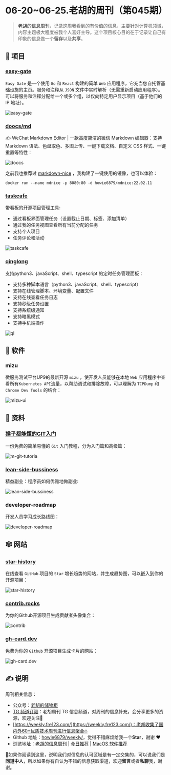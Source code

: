 # 06-20~06-25.老胡的周刊（第045期）

> [老胡的信息周刊](https://weekly.howie6879.com/)，记录这周我看到的有价值的信息，主要针对计算机领域，内容主题极大程度被我个人喜好主导。这个项目核心目的在于记录让自己有印象的信息做一个**留存**以及**共享**。

## 🎯 项目

### [easy-gate](https://github.com/r7wx/easy-gate)

`Easy Gate` 是一个使用 `Go` 和 `React` 构建的简单 `Web` 应用程序，它充当您自托管基础设施的主页。服务和注释从 `JSON` 文件中实时解析（无需重新启动应用程序）。可以将服务和注释分配给一个或多个组，以仅向特定用户显示项目（基于他们的 IP 地址）。

![easy-gate](https://images-1252557999.file.myqcloud.com/uPic/easy-gate.png)

### [doocs/md](https://github.com/doocs/md)

✍ WeChat Markdown Editor | 一款高度简洁的微信 Markdown 编辑器：支持 Markdown 语法、色盘取色、多图上传、一键下载文档、自定义 CSS 样式、一键重置等特性：

![doocs](https://images-1252557999.file.myqcloud.com/uPic/doocs.jpg)

之前我也推荐过 [markdown-nice](https://weekly.howie6879.com/2022/02-15~02-20.%E6%88%91%E7%9A%84%E5%91%A8%E5%88%8A%EF%BC%88%E7%AC%AC027%E6%9C%9F%EF%BC%89.html?h=mdnice#markdown-nice) ，我构建了一键使用的镜像，也可以体验：

```shell
docker run --name mdnice -p 8080:80 -d howie6879/mdnice:22.02.11
```

### [taskcafe](https://github.com/JordanKnott/taskcafe)

带看板的开源项目管理工具:

- 通过看板界面管理任务（设置截止日期、标签、添加清单）
- 通过我的任务视图查看所有当前分配的任务
- 支持个人项目
- 任务评论和活动

![taskcafe](https://images-1252557999.file.myqcloud.com/uPic/taskcafe.png)

### [qinglong](https://github.com/whyour/qinglong)

支持python3、javaScript、shell、typescript 的定时任务管理面板：

- 支持多种脚本语言（python3、javaScript、shell、typescript）
- 支持在线管理脚本、环境变量、配置文件
- 支持在线查看任务日志
- 支持秒级任务设置
- 支持系统级通知
- 支持暗黑模式
- 支持手机端操作

![ql](https://images-1252557999.file.myqcloud.com/uPic/ql.jpg)

## 🤖 软件

### mizu

微服务测试平台UP9的最新开源 `mizu` ，使开发人员能够在本地 `Web` 应用程序中查看所有`Kubernetes API`流量，以帮助调试和排除故障，可以理解为 `TCPDump` 和 `Chrome Dev Tools` 的结合：

![mizu-ui](https://images-1252557999.file.myqcloud.com/uPic/mizu-ui.png)

## 👀 资料

### [猴子都能懂的GIT入门](https://backlog.com/git-tutorial/cn/intro/intro1_1.html)

一份免费的简单易懂的 `Git` 入门教程，分为入门篇和高级篇：

![m-git-tutoria](https://images-1252557999.file.myqcloud.com/uPic/m-git-tutoria.jpg)

### [lean-side-bussiness](https://github.com/easychen/lean-side-bussiness)

精益副业：程序员如何优雅地做副业:

![lean-side-bussiness](https://images-1252557999.file.myqcloud.com/uPic/lean-side-bussiness.jpg)

### developer-roadmap

开发人员学习成长路线图：

![developer-roadmap](https://images-1252557999.file.myqcloud.com/uPic/developer-roadmap.jpg)

## 🕸 网站

### [star-history](https://star-history.com/)

在线查看 `GitHub` 项目的 `Star` 增长趋势的网站，并生成趋势图，可以嵌入到你的开源项目：

![star-history](https://images-1252557999.file.myqcloud.com/uPic/star-history.jpg)

### [contrib.rocks](https://contrib.rocks/)

为你的Github开源项目生成贡献者头像集合：

![contrib](https://images-1252557999.file.myqcloud.com/uPic/contrib.jpg)

### [gh-card.dev](https://gh-card.dev/)

免费为你的 `Github` 开源项目生成卡片的网站：

![gh-card.dev](https://images-1252557999.file.myqcloud.com/uPic/gh-card.dev.jpg)

## ✍️ 说明

周刊相关信息：

- 公众号：[老胡的储物柜](https://images-1252557999.file.myqcloud.com/uPic/ETIbMe.jpg)
- [TG 频道订阅](https://t.me/howie_weekly)：老胡周刊 TG 信息频道，对周刊的信息补充，会分享更多的资源，欢迎关注👏
- [https://weekly.fre123.com/](https://weekly.fre123.com/)：老胡收集了国内外60+优质技术周刊进行信息聚合🔥
- Github 地址：[howie6879/weekly/](https://github.com/howie6879/weekly/)，觉得不错麻烦给我一个**Star**，谢谢 ❤️
- 浏览地址：[老胡的信息周刊](https://weekly.howie6879.com) | [今日推荐](https://weekly.howie6879.com/recommend/index.html) | [MacOS 软件推荐](https://weekly.howie6879.com/soft/mac.html)

🙌如果你阅读到这里，说明我们对信息的认可区域是有一定交集的，可以说我们是**同道中人**，所以如果你有自认为不错的信息获取渠道，欢迎**留言**或者**私聊**我，谢谢。

